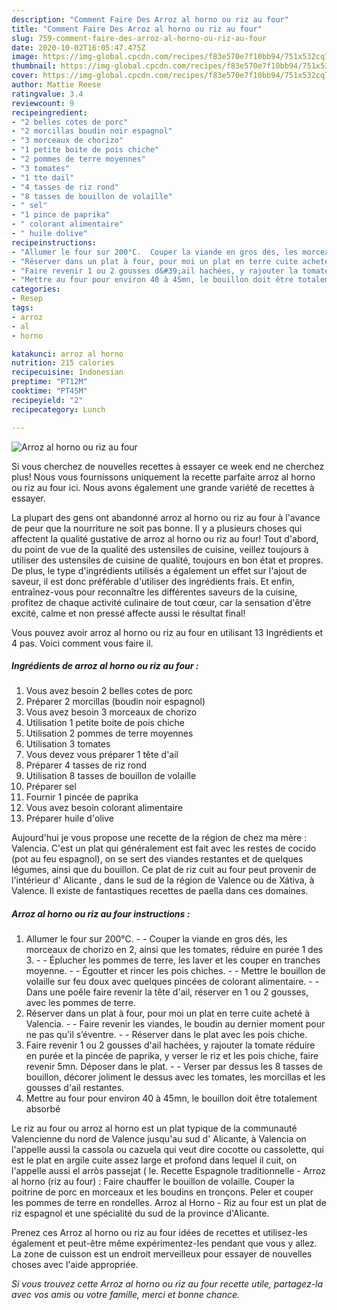 ```yaml
---
description: "Comment Faire Des Arroz al horno ou riz au four"
title: "Comment Faire Des Arroz al horno ou riz au four"
slug: 759-comment-faire-des-arroz-al-horno-ou-riz-au-four
date: 2020-10-02T16:05:47.475Z
image: https://img-global.cpcdn.com/recipes/f83e570e7f10bb94/751x532cq70/arroz-al-horno-ou-riz-au-four-photo-principale-de-la-recette.jpg
thumbnail: https://img-global.cpcdn.com/recipes/f83e570e7f10bb94/751x532cq70/arroz-al-horno-ou-riz-au-four-photo-principale-de-la-recette.jpg
cover: https://img-global.cpcdn.com/recipes/f83e570e7f10bb94/751x532cq70/arroz-al-horno-ou-riz-au-four-photo-principale-de-la-recette.jpg
author: Mattie Reese
ratingvalue: 3.4
reviewcount: 9
recipeingredient:
- "2 belles cotes de porc"
- "2 morcillas boudin noir espagnol"
- "3 morceaux de chorizo"
- "1 petite boite de pois chiche"
- "2 pommes de terre moyennes"
- "3 tomates"
- "1 tte dail"
- "4 tasses de riz rond"
- "8 tasses de bouillon de volaille"
- " sel"
- "1 pince de paprika"
- " colorant alimentaire"
- " huile dolive"
recipeinstructions:
- "Allumer le four sur 200°C.  Couper la viande en gros dés, les morceaux de chorizo en 2, ainsi que les tomates, réduire en purée 1 des 3.  Éplucher les pommes de terre, les laver et les couper en tranches moyenne.  Égoutter et rincer les pois chiches.  Mettre le bouillon de volaille sur feu doux avec quelques pincées de colorant alimentaire.  Dans une poêle faire revenir la tête d&#39;ail, réserver en 1 ou 2 gousses, avec les pommes de terre."
- "Réserver dans un plat à four, pour moi un plat en terre cuite acheté à Valencia.  Faire revenir les viandes, le boudin au dernier moment pour ne pas qu&#39;il s’éventre.  Réserver dans le plat avec les pois chiche."
- "Faire revenir 1 ou 2 gousses d&#39;ail hachées, y rajouter la tomate réduire en purée et la pincée de paprika, y verser le riz et les pois chiche, faire revenir 5mn. Déposer dans le plat.  Verser par dessus les 8 tasses de bouillon, décorer joliment le dessus avec les tomates, les morcillas et les gousses d&#39;ail restantes."
- "Mettre au four pour environ 40 à 45mn, le bouillon doit être totalement absorbé"
categories:
- Resep
tags:
- arroz
- al
- horno

katakunci: arroz al horno 
nutrition: 215 calories
recipecuisine: Indonesian
preptime: "PT12M"
cooktime: "PT45M"
recipeyield: "2"
recipecategory: Lunch

---
```



![Arroz al horno ou riz au four](https://img-global.cpcdn.com/recipes/f83e570e7f10bb94/751x532cq70/arroz-al-horno-ou-riz-au-four-photo-principale-de-la-recette.jpg)

Si vous cherchez de nouvelles recettes à essayer ce week end ne cherchez plus! Nous vous fournissons uniquement la recette parfaite arroz al horno ou riz au four ici. Nous avons également une grande variété de recettes à essayer.

La plupart des gens ont abandonné arroz al horno ou riz au four à l'avance de peur que la nourriture ne soit pas bonne. Il y a plusieurs choses qui affectent la qualité gustative de arroz al horno ou riz au four! Tout d'abord, du point de vue de la qualité des ustensiles de cuisine, veillez toujours à utiliser des ustensiles de cuisine de qualité, toujours en bon état et propres. De plus, le type d'ingrédients utilisés a également un effet sur l'ajout de saveur, il est donc préférable d'utiliser des ingrédients frais. Et enfin, entraînez-vous pour reconnaître les différentes saveurs de la cuisine, profitez de chaque activité culinaire de tout cœur, car la sensation d'être excité, calme et non pressé affecte aussi le résultat final!

<!--inarticleads1-->

Vous pouvez avoir arroz al horno ou riz au four en utilisant 13 Ingrédients et 4 pas. Voici comment vous faire il.

##### Ingrédients de arroz al horno ou riz au four :

1. Vous avez besoin 2 belles cotes de porc
1. Préparer 2 morcillas (boudin noir espagnol)
1. Vous avez besoin 3 morceaux de chorizo
1. Utilisation 1 petite boite de pois chiche
1. Utilisation 2 pommes de terre moyennes
1. Utilisation 3 tomates
1. Vous devez vous préparer 1 tête d&#39;ail
1. Préparer 4 tasses de riz rond
1. Utilisation 8 tasses de bouillon de volaille
1. Préparer  sel
1. Fournir 1 pincée de paprika
1. Vous avez besoin  colorant alimentaire
1. Préparer  huile d&#39;olive


Aujourd&#39;hui je vous propose une recette de la région de chez ma mère : Valencia. C&#39;est un plat qui généralement est fait avec les restes de cocido (pot au feu espagnol), on se sert des viandes restantes et de quelques légumes, ainsi que du bouillon. Ce plat de riz cuit au four peut provenir de l&#39;intérieur d&#39; Alicante , dans le sud de la région de Valence ou de Xátiva, à Valence. Il existe de fantastiques recettes de paella dans ces domaines. 

<!--inarticleads2-->

##### Arroz al horno ou riz au four instructions :

1. Allumer le four sur 200°C. -  - Couper la viande en gros dés, les morceaux de chorizo en 2, ainsi que les tomates, réduire en purée 1 des 3. -  - Éplucher les pommes de terre, les laver et les couper en tranches moyenne. -  - Égoutter et rincer les pois chiches. -  - Mettre le bouillon de volaille sur feu doux avec quelques pincées de colorant alimentaire. -  - Dans une poêle faire revenir la tête d&#39;ail, réserver en 1 ou 2 gousses, avec les pommes de terre.
1. Réserver dans un plat à four, pour moi un plat en terre cuite acheté à Valencia. -  - Faire revenir les viandes, le boudin au dernier moment pour ne pas qu&#39;il s’éventre. -  - Réserver dans le plat avec les pois chiche.
1. Faire revenir 1 ou 2 gousses d&#39;ail hachées, y rajouter la tomate réduire en purée et la pincée de paprika, y verser le riz et les pois chiche, faire revenir 5mn. Déposer dans le plat. -  - Verser par dessus les 8 tasses de bouillon, décorer joliment le dessus avec les tomates, les morcillas et les gousses d&#39;ail restantes.
1. Mettre au four pour environ 40 à 45mn, le bouillon doit être totalement absorbé


Le riz au four ou arroz al horno est un plat typique de la communauté Valencienne du nord de Valence jusqu&#39;au sud d&#39; Alicante, à Valencia on l&#39;appelle aussi la cassola ou cazuela qui veut dire cocotte ou cassolette, qui est le plat en argile cuite assez large et profond dans lequel il cuit, on l&#39;appelle aussi el arròs passejat ( le. Recette Espagnole traditionnelle - Arroz al horno (riz au four) : Faire chauffer le bouillon de volaille. Couper la poitrine de porc en morceaux et les boudins en tronçons. Peler et couper les pommes de terre en rondelles. Arroz al Horno - Riz au four est un plat de riz espagnol et une spécialité du sud de la province d&#39;Alicante. 

<!--inarticleads1-->

<p>
Prenez ces Arroz al horno ou riz au four idées de recettes et utilisez-les également et peut-être même expérimentez-les pendant que vous y allez. La zone de cuisson est un endroit merveilleux pour essayer de nouvelles choses avec l'aide appropriée.
</p>

<p>
<i>Si vous trouvez cette Arroz al horno ou riz au four recette utile, partagez-la avec vos amis ou votre famille, merci et bonne chance.</i>
</p>
